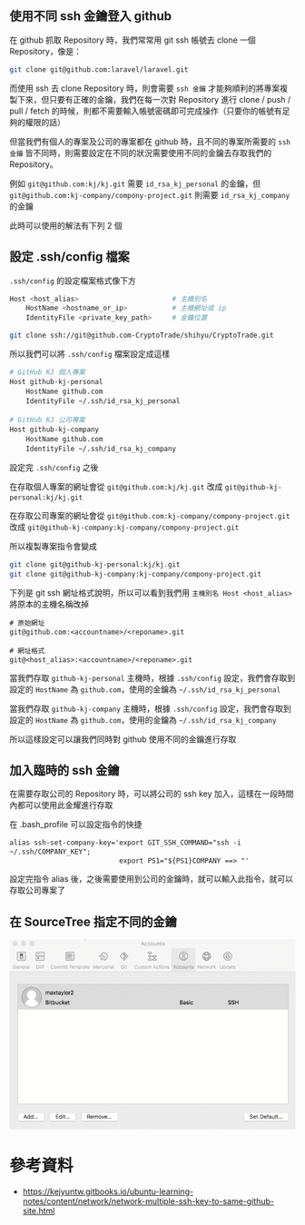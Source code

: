 ## 使用不同 ssh 金鑰登入 github



在 github 抓取 Repository 時，我們常常用 git ssh 帳號去 clone 一個 Repository，像是：

```sh
git clone git@github.com:laravel/laravel.git
```

而使用 ssh 去 clone Repository 時，則會需要 `ssh 金鑰` 才能夠順利的將專案複製下來，但只要有正確的金鑰，我們在每一次對 Repository 進行 clone / push / pull / fetch 的時候，則都不需要輸入帳號密碼即可完成操作（只要你的帳號有足夠的權限的話）

但當我們有個人的專案及公司的專案都在 github 時，且不同的專案所需要的 `ssh 金鑰` 皆不同時，則需要設定在不同的狀況需要使用不同的金鑰去存取我們的 Repository。

例如 `git@github.com:kj/kj.git` 需要 `id_rsa_kj_personal` 的金鑰，但 `git@github.com:kj-company/compony-project.git` 則需要 `id_rsa_kj_company` 的金鑰

此時可以使用的解法有下列 2 個

## 設定 .ssh/config 檔案

`.ssh/config` 的設定檔案格式像下方

```sh
Host <host_alias>                       # 主機別名
    HostName <hostname_or_ip>           # 主機網址或 ip
    IdentityFile <private_key_path>     # 金鑰位置
```

```sh
git clone ssh://git@github.com-CryptoTrade/shihyu/CryptoTrade.git
```



所以我們可以將 `.ssh/config` 檔案設定成這樣

```sh
# GitHub KJ 個人專案
Host github-kj-personal
    HostName github.com
    IdentityFile ~/.ssh/id_rsa_kj_personal

# GitHub KJ 公司專案
Host github-kj-company
    HostName github.com
    IdentityFile ~/.ssh/id_rsa_kj_company
```

設定完 `.ssh/config` 之後

在存取個人專案的網址會從 `git@github.com:kj/kj.git` 改成 `git@github-kj-personal:kj/kj.git`

在存取公司專案的網址會從 `git@github.com:kj-company/compony-project.git` 改成 `git@github-kj-company:kj-company/compony-project.git`

所以複製專案指令會變成

```sh
git clone git@github-kj-personal:kj/kj.git
git clone git@github-kj-company:kj-company/compony-project.git
```

下列是 git ssh 網址格式說明，所以可以看到我們用 `主機別名 Host <host_alias>` 將原本的主機名稱改掉

```ssh
# 原始網址
git@github.com:<accountname>/<reponame>.git

# 網址格式
git@<host_alias>:<accountname>/<reponame>.git
```

當我們存取 `github-kj-personal` 主機時，根據 `.ssh/config` 設定，我們會存取到設定的 `HostName` 為 `github.com`，使用的金鑰為 `~/.ssh/id_rsa_kj_personal`

當我們存取 `github-kj-company` 主機時，根據 `.ssh/config` 設定，我們會存取到設定的 `HostName` 為 `github.com`，使用的金鑰為 `~/.ssh/id_rsa_kj_company`

所以這樣設定可以讓我們同時對 github 使用不同的金鑰進行存取

## 加入臨時的 ssh 金鑰

在需要存取公司的 Repository 時，可以將公司的 ssh key 加入，這樣在一段時間內都可以使用此金耀進行存取

在 .bash_profile 可以設定指令的快捷

```shell
alias ssh-set-company-key='export GIT_SSH_COMMAND="ssh -i ~/.ssh/COMPANY_KEY";
                           export PS1="${PS1}COMPANY ==> "'
```

設定完指令 alias 後，之後需要使用到公司的金鑰時，就可以輸入此指令，就可以存取公司專案了

## 在 SourceTree 指定不同的金鑰

![](./images/create_ssh_mac.gif)

# 參考資料

- https://kejyuntw.gitbooks.io/ubuntu-learning-notes/content/network/network-multiple-ssh-key-to-same-github-site.html